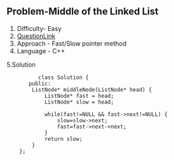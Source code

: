 ## Problem-Middle of the Linked List

1. Difficulty- Easy
2. [QuestionLink](https://leetcode.com/problems/middle-of-the-linked-list/)
3. Approach -  Fast/Slow pointer method
4. Language - C++

5.Solution
 

  
              class Solution {
           public:
            ListNode* middleNode(ListNode* head) {
                ListNode* fast = head;
                ListNode* slow = head;
        
                while(fast!=NULL && fast->next!=NULL) {
                    slow=slow->next;
                    fast=fast->next->next;
                }
                return slow;
            }
        };